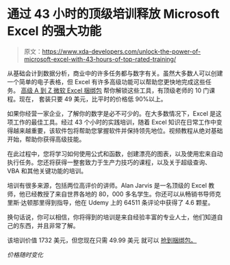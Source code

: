 # 通过 43 小时的顶级培训释放 Microsoft Excel 的强大功能

> 原文：<https://www.xda-developers.com/unlock-the-power-of-microsoft-excel-with-43-hours-of-top-rated-training/>

从基础会计到数据分析，商业中的许多任务都与数字有关。虽然大多数人可以创建一个简单的电子表格，但 Excel 有许多高级功能可以帮助您更快地完成这些任务。 [高级 A 到 Z 微软 Excel 捆绑包](https://depot.xda-developers.com/sales/the-2020-ultimate-microsoft-excel-certification-training-bundle?utm_source=xda-developers.com&utm_medium=referral&utm_campaign=the-2020-ultimate-microsoft-excel-certification-training-bundle&utm_term=scsf-385391&utm_content=a0x1P000004NRuZ&scsonar=1) 帮你解锁这些工具，有顶级老师的 10 门课程。现在， 套装只要 49 美元，比平时的价格低 90%以上。

如果你经营一家企业，了解你的数字是必不可少的。在大多数情况下，Excel 是这项工作的最佳工具。经过 43 个小时的实践培训，随着 Excel 知识在日常工作中变得越来越重要，该软件包将帮助您掌握软件并保持领先地位。视频教程从绝对基础开始，帮助你获得高级技能。

在此过程中，您将学习如何使用公式和函数，创建漂亮的图表，以及使用宏来自动执行任务。您还将获得一整套致力于生产力技巧的课程，以及关于超级查询、VBA 和其他关键功能的培训。

培训有很多来源，包括两位高评价的讲师。Alan Jarvis 是一名顶级的 Excel 教师，他已经教授了来自世界各地的 80，000 多名学生。你还可以从畅销书导师克里斯·达顿那里得到指导，他在 Udemy 上的 64511 条评论中获得了 4.6 颗星。

换句话说，你可以相信，你将得到的培训是来自经验丰富的专业人士，他们知道自己的东西，并且非常了解。

该培训价值 1732 美元，但您现在只需 49.99 美元 就可以 [抢到捆绑包。](https://depot.xda-developers.com/sales/the-2020-ultimate-microsoft-excel-certification-training-bundle?utm_source=xda-developers.com&utm_medium=referral&utm_campaign=the-2020-ultimate-microsoft-excel-certification-training-bundle&utm_term=scsf-385391&utm_content=a0x1P000004NRuZ&scsonar=1)

*价格随时变化*